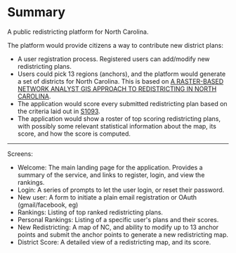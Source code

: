 # Summary
A public redistricting platform for North Carolina.

The platform would provide citizens a way to contribute new district plans:
 * A user registration process. Registered users can add/modify new redistricting plans.
 * Users could pick 13 regions (anchors), and the platform would generate a set of districts for North Carolina. This is based on [A RASTER-BASED NETWORK ANALYST GIS APPROACH TO REDISTRICTING IN NORTH CAROLINA](http://www.url.com).
 * The application would score every submitted redistricting plan based on the criteria laid out in [S1093](http://www.ncga.state.nc.us/gascripts/BillLookUp/BillLookUp.pl?Session=2007&BillID=s1093&submitButton=Go).
 * The application would show a roster of top scoring redistricting plans, with possibly some relevant statistical information about the map, its score, and how the score is computed.

----

Screens:
 * Welcome: The main landing page for the application. Provides a summary
   of the service, and links to register, login, and view the rankings.
 * Login: A series of prompts to let the user login, or reset their password.
 * New user: A form to initiate a plain email registration or OAuth
   (gmail/facebook, eg)
 * Rankings: Listing of top ranked redistricting plans.
 * Personal Rankings: Listing of a specific user's plans and their scores.
 * New Redistricting: A map of NC, and ability to modify up to 13 anchor points
   and submit the anchor points to generate a new redistricting map.
 * District Score: A detailed view of a redistricting map, and its score.
